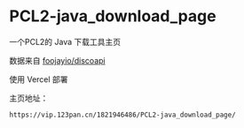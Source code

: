 # PCL2-java_download_page
 
一个PCL2的 Java 下载工具主页

数据来自 [foojayio/discoapi](https://github.com/foojayio/discoapi)

使用 Vercel 部署

主页地址：

```
https://vip.123pan.cn/1821946486/PCL2-java_download_page/
```
